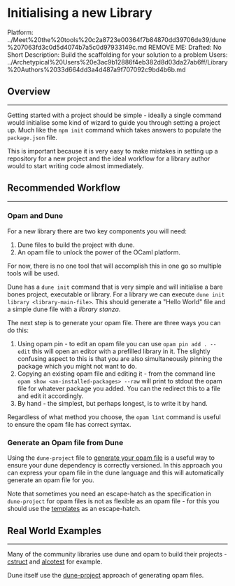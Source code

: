 # Initialising a new Library

Platform: ../Meet%20the%20tools%20c2a8723e00364f7b84870dd39706de39/dune%207063fd3c0d5d4074b7a5c0d97933149c.md
REMOVE ME: Drafted: No
Short Description: Build the scaffolding for your solution to a problem
Users: ../Archetypical%20Users%20e3ac9b12886f4eb382d8d03da27ab6ff/Library%20Authors%2033d664dd3a4d487a9f707092c9bd4b6b.md

## Overview

---

Getting started with a project should be simple - ideally a single command would initialise some kind of wizard to guide you through setting a project up. Much like the `npm init` command which takes answers to populate the `package.json` file. 

This is important because it is very easy to make mistakes in setting up a repository for a new project and the ideal workflow for a library author would to start writing code almost immediately.

## Recommended Workflow

---

### Opam and Dune

For a new library there are two key components you will need: 

1. Dune files to build the project with dune. 
2. An opam file to unlock the power of the OCaml platform. 

For now, there is no one tool that will accomplish this in one go so multiple tools will be used. 

Dune has a `dune init` command that is very simple and will initialise a bare bones project, executable or library. For a library we can execute `dune init library <library-main-file>`. This should generate a "Hello World" file and a simple dune file with a *library stanza*. 

The next step is to generate your opam file. There are three ways you can do this: 

1. Using opam pin - to edit an opam file  you can use `opam pin add . --edit` this will open an editor with a prefilled library in it. The slightly confusing aspect to this is that you are also simultaneously pinning the package which you might not want to do. 
2. Copying an existing opam file and editing it - from the command line `opam show <an-installed-packages> --raw` will print to stdout the opam file for whatever package you added. You can the redirect this to a file and edit it accordingly. 
3. By hand - the simplest, but perhaps longest, is to write it by hand. 

Regardless of what method you choose, the `opam lint` command is useful to ensure the opam file has correct syntax. 

### Generate an Opam file from Dune

Using the `dune-project` file to [generate your opam file](https://dune.readthedocs.io/en/stable/opam.html#generating-opam-files) is a useful way to ensure your dune dependency is correctly versioned. In this approach you can express your opam file in the dune language and this will automatically generate an opam file for you. 

Note that sometimes you need an escape-hatch as the specification in `dune-project` for opam files is not as flexible as an opam file - for this you should use the [templates](https://dune.readthedocs.io/en/stable/opam.html#opam-template) as an escape-hatch. 

## Real World Examples

---

Many of the community libraries use dune and opam to build their projects - [cstruct](https://github.com/mirage/ocaml-cstruct) and [alcotest](https://github.com/mirage/alcotest) for example. 

Dune itself use the [dune-project](https://github.com/ocaml/dune/blob/master/dune-project) approach of generating opam files.